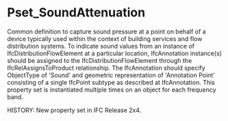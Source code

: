 # Pset_SoundAttenuation

Common definition to capture sound pressure at a point on behalf of a device typically used within the context of building services and flow distribution systems.  To indicate sound values from an instance of IfcDistributionFlowElement at a particular location, IfcAnnotation instance(s) should be assigned to the IfcDistributionFlowElement through the IfcRelAssignsToProduct relationship. The IfcAnnotation should specify ObjectType of 'Sound' and geometric representation of 'Annotation Point' consisting of a single IfcPoint subtype as described at IfcAnnotation. This property set is instantiated multiple times on an object for each frequency band.
<!-- end of short definition -->

 HISTORY: New property set in IFC Release 2x4.
